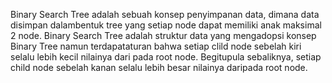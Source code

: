 Binary Search Tree adalah sebuah  konsep penyimpanan data, dimana data disimpan dalambentuk tree yang setiap node dapat memiliki anak maksimal 2 node. Binary Search Tree adalah struktur data yang mengadopsi konsep Binary Tree namun terdapataturan bahwa setiap clild node sebelah kiri selalu lebih kecil nilainya dari pada root node. Begitupula sebaliknya, setiap child node sebelah kanan selalu lebih besar nilainya daripada root node.
